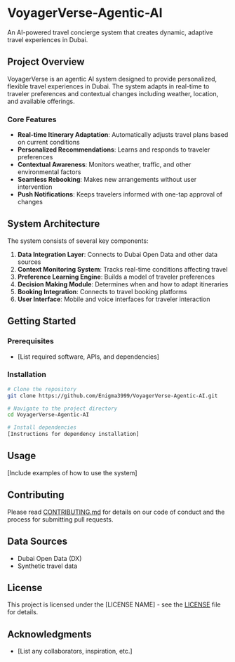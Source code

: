 # VoyagerVerse-Agentic-AI

An AI-powered travel concierge system that creates dynamic, adaptive travel experiences in Dubai.

## Project Overview

VoyagerVerse is an agentic AI system designed to provide personalized, flexible travel experiences in Dubai. The system adapts in real-time to traveler preferences and contextual changes including weather, location, and available offerings.

### Core Features

- **Real-time Itinerary Adaptation**: Automatically adjusts travel plans based on current conditions
- **Personalized Recommendations**: Learns and responds to traveler preferences
- **Contextual Awareness**: Monitors weather, traffic, and other environmental factors
- **Seamless Rebooking**: Makes new arrangements without user intervention
- **Push Notifications**: Keeps travelers informed with one-tap approval of changes

## System Architecture

The system consists of several key components:

1. **Data Integration Layer**: Connects to Dubai Open Data and other data sources
2. **Context Monitoring System**: Tracks real-time conditions affecting travel
3. **Preference Learning Engine**: Builds a model of traveler preferences
4. **Decision Making Module**: Determines when and how to adapt itineraries
5. **Booking Integration**: Connects to travel booking platforms
6. **User Interface**: Mobile and voice interfaces for traveler interaction

## Getting Started

### Prerequisites

- [List required software, APIs, and dependencies]

### Installation

```bash
# Clone the repository
git clone https://github.com/Enigma3999/VoyagerVerse-Agentic-AI.git

# Navigate to the project directory
cd VoyagerVerse-Agentic-AI

# Install dependencies
[Instructions for dependency installation]
```

## Usage

[Include examples of how to use the system]

## Contributing

Please read [CONTRIBUTING.md](CONTRIBUTING.md) for details on our code of conduct and the process for submitting pull requests.

## Data Sources

- Dubai Open Data (DX)
- Synthetic travel data

## License

This project is licensed under the [LICENSE NAME] - see the [LICENSE](LICENSE) file for details.

## Acknowledgments

- [List any collaborators, inspiration, etc.]
